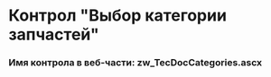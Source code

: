 ﻿---
description: 2.6.0.0
---
# Контрол "Выбор категории запчастей"
### Имя контрола в веб-части: zw_TecDocCategories.ascx

